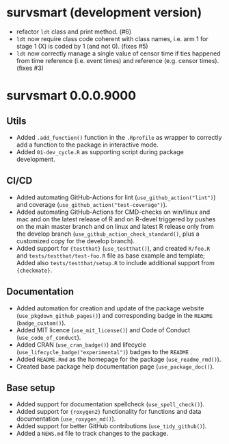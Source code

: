 # survsmart (development version)

* refactor `ldt` class and print method. (#6)
* `ldt` now require class code coherent with class names, i.e. arm 1 for stage 1 (X) is coded by 1 (and not 0). (fixes #5)
* `ldt` now correctly manage a single value of censor time if ties happened from time reference (i.e. event times) and reference (e.g. censor times). (fixes #3)

# survsmart 0.0.0.9000

## Utils
* Added `.add_function()` function in the `.Rprofile` as wrapper to correctly add a function to the package in interactive mode.
* Added `01-dev_cycle.R` as supporting script during package development.

## CI/CD
* Added automating GitHub-Actions for lint (`use_github_action("lint")`) and coverage (`use_github_action("test-coverage")`).
* Added automating GitHub-Actions for CMD-checks on win/linux and mac and on the latest release of R and on R-devel triggered by pushes on the main master branch and on linux and latest R release only from the develop branch (`use_github_action_check_standard()`, plus a customized copy for the develop branch).
* Added support for `{testthat}` (`use_testthat()`), and created `R/foo.R` and `tests/testthat/test-foo.R` file as base example and template; Added also `tests/testthat/setup.R` to include additional support from `{checkmate}`.

## Documentation
* Added automation for creation and update of the package website (`use_pkgdown_github_pages()`) and corresponding badge in the `README` (`badge_custom()`).
* Added MIT licence (`use_mit_license()`) and Code of Conduct (`use_code_of_conduct`).
* Added CRAN (`use_cran_badge()`) and lifecycle (`use_lifecycle_badge("experimental")`) badges to the `README` .
* Added `README.Rmd` as the homepage for the package (`use_readme_rmd()`).
* Created base package help documentation page (`use_package_doc()`).

## Base setup
* Added support for documentation spellcheck (`use_spell_check()`).
* Added support for `{roxygen2}` functionality for functions and data documentation (`use_roxygen_md()`).
* Added support for better GitHub contributions (`use_tidy_github()`). 
* Added a `NEWS.md` file to track changes to the package.
